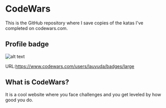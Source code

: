 # CodeWars
This is the GitHub repository where I save copies of the katas I've completed on codewars.com.

## Profile badge
![alt text](https://www.codewars.com/users/lauyuda/badges/large)

URL:https://www.codewars.com/users/lauyuda/badges/large


## What is CodeWars?
It is a cool website where you face challenges and you get leveled by how good you do.
